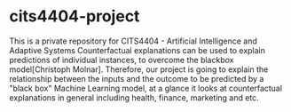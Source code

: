 # cits4404-project
This is a private repository for CITS4404 - Artificial Intelligence and Adaptive Systems
Counterfactual explanations can be used to explain predictions of individual instances, to overcome the blackbox model[Christoph Molnar]. Therefore, our project is going to explain the relationship between the inputs and the outcome to be predicted by a "black box" Machine Learning model, at a glance it looks at counterfactual explanations in general including health, finance, marketing and etc.
